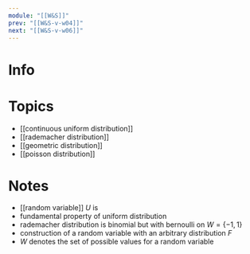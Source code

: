 ```yaml
---
module: "[[W&S]]"
prev: "[[W&S-v-w04]]"
next: "[[W&S-v-w06]]"
---
```



# Info


# Topics
- [[continuous uniform distribution]]
- [[rademacher distribution]]
- [[geometric distribution]]
- [[poisson distribution]]


# Notes
- [[random variable]] $U$ is
- fundamental property of uniform distribution
- rademacher distribution is binomial but with bernoulli on $W = \{ -1, 1 \}$
- construction of a random variable with an arbitrary distribution $F$
- $W$ denotes the set of possible values for a random variable